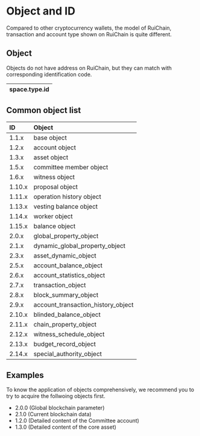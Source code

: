 # Object and ID

Compared to other cryptocurrency wallets, the model of RuiChain, transaction and account type shown on RuiChain is quite different.

## Object

Objects do not have address on RuiChain, but they can match with corresponding identification code.

| space.type.id |
| :--- |


## Common object list

| ID | Object |
| :--- | :--- |
| 1.1.x | base object |
| 1.2.x | account object |
| 1.3.x | asset object |
| 1.5.x | committee member object |
| 1.6.x | witness object |
| 1.10.x | proposal object |
| 1.11.x | operation history object |
| 1.13.x | vesting balance object |
| 1.14.x | worker object |
| 1.15.x | balance object |
| 2.0.x | global_property_object |
| 2.1.x | dynamic_global_property_object |
| 2.3.x | asset_dynamic_object |
| 2.5.x | account_balance_object |
| 2.6.x | account_statistics_object |
| 2.7.x | transaction_object |
| 2.8.x | block_summary_object |
| 2.9.x | account_transaction_history_object |
| 2.10.x | blinded_balance_object |
| 2.11.x | chain_property_object |
| 2.12.x | witness_schedule_object |
| 2.13.x | budget_record_object |
| 2.14.x | special_authority_object |

## Examples

To know the application of objects comprehensively, we recommend you to try to acquire the follwoing objects first.

* 2.0.0 \(Global blockchain parameter\)
* 2.1.0 \(Current blockchain data\)
* 1.2.0 \(Detailed content of the Committee account\)
* 1.3.0 \(Detailed content of the core asset\)

